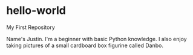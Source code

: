 # hello-world
My First Repository

Name's Justin. I'm a beginner with basic Python knowledge.
I also enjoy taking pictures of a small cardboard box figurine called Danbo.

